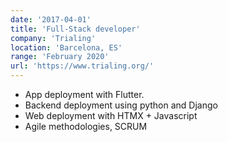 ```yaml
---
date: '2017-04-01'
title: 'Full-Stack developer'
company: 'Trialing'
location: 'Barcelona, ES'
range: 'February 2020'
url: 'https://www.trialing.org/'
---
```


- App deployment with Flutter.
- Backend deployment using python and Django
- Web deployment with HTMX + Javascript
- Agile methodologies, SCRUM 

